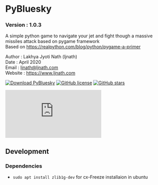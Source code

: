 # PyBluesky
### Version : 1.0.3

A simple python game to navigate your jet and fight though a massive missiles attack based on pygame framework</br>
Based on https://realpython.com/blog/python/pygame-a-primer

Author : Lakhya Jyoti Nath (ljnath)<br>
Date : April 2020<br>
Email : ljnath@ljnath.com<br>
Website : https://www.ljnath.com


[![Download PyBluesky](https://img.shields.io/sourceforge/dt/ljnath.svg)](https://sourceforge.net/projects/ljnath/files/latest/download)
[![GitHub license](https://img.shields.io/github/license/ljnath/PyBluesky)](https://github.com/ljnath/PyBluesky/blob/master/LICENSE)
[![GitHub stars](https://img.shields.io/github/stars/ljnath/PyBluesky)](https://github.com/ljnath/PyBluesky/stargazers)

[![Download PyBluesky](https://sourceforge.net/sflogo.php?type=13&group_id=3215162)](https://sourceforge.net/p/ljnath/)  

## Development

### Dependencies

- `sudo apt install zlib1g-dev`  for cx-Freeze installaion in ubuntu